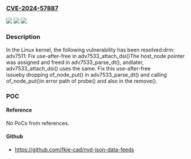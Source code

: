 ### [CVE-2024-57887](https://cve.mitre.org/cgi-bin/cvename.cgi?name=CVE-2024-57887)
![](https://img.shields.io/static/v1?label=Product&message=Linux&color=blue)
![](https://img.shields.io/static/v1?label=Version&message=1e4d58cd7f888522d16f221d628356befbb08468%3C%20d208571943ffddc438a7ce533d5d0b9219806242%20&color=brighgreen)
![](https://img.shields.io/static/v1?label=Vulnerability&message=n%2Fa&color=brighgreen)

### Description

In the Linux kernel, the following vulnerability has been resolved:drm: adv7511: Fix use-after-free in adv7533_attach_dsi()The host_node pointer was assigned and freed in adv7533_parse_dt(), andlater, adv7533_attach_dsi() uses the same. Fix this use-after-free issueby dropping of_node_put() in adv7533_parse_dt() and calling of_node_put()in error path of probe() and also in the remove().

### POC

#### Reference
No PoCs from references.

#### Github
- https://github.com/fkie-cad/nvd-json-data-feeds

